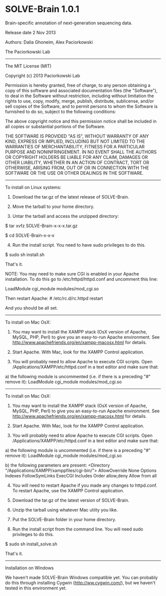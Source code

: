 SOLVE-Brain 1.0.1
===========

Brain-specific annotation of next-generation sequencing data. 

Release date 2 Nov 2013

Authors: Dalia Ghoneim, Alex Paciorkowski

The Paciorkowski Lab

*****
The MIT License (MIT)

Copyright (c) 2013 Paciorkowski Lab

Permission is hereby granted, free of charge, to any person obtaining a copy of
this software and associated documentation files (the "Software"), to deal in
the Software without restriction, including without limitation the rights to
use, copy, modify, merge, publish, distribute, sublicense, and/or sell copies of
the Software, and to permit persons to whom the Software is furnished to do so,
subject to the following conditions:

The above copyright notice and this permission notice shall be included in all
copies or substantial portions of the Software.

THE SOFTWARE IS PROVIDED "AS IS", WITHOUT WARRANTY OF ANY KIND, EXPRESS OR
IMPLIED, INCLUDING BUT NOT LIMITED TO THE WARRANTIES OF MERCHANTABILITY, FITNESS
FOR A PARTICULAR PURPOSE AND NONINFRINGEMENT. IN NO EVENT SHALL THE AUTHORS OR
COPYRIGHT HOLDERS BE LIABLE FOR ANY CLAIM, DAMAGES OR OTHER LIABILITY, WHETHER
IN AN ACTION OF CONTRACT, TORT OR OTHERWISE, ARISING FROM, OUT OF OR IN
CONNECTION WITH THE SOFTWARE OR THE USE OR OTHER DEALINGS IN THE SOFTWARE.
*****
To install on Linux systems:

1) Download the tar.gz of the latest release of SOLVE-Brain.

2) Move the tarball to your home directory.

3) Untar the tarball and access the unzipped directory:

$ tar xvfz SOLVE-Brain-x-x-x.tar.gz

$ cd SOLVE-Brain-x-x-x

4) Run the install script. You need to have sudo privileges to do this.

$ sudo sh install.sh

That's it.

NOTE: You may need to make sure CGI is enabled in your Apache installation. To do this go to /etc/httpd/httpd.conf and uncomment this line:

LoadModule cgi_module modules/mod_cgi.so

Then restart Apache: # /etc/rc.d/rc.httpd restart

And you should be all set. 

*****
To install on Mac OsX:

1) You may want to install the XAMPP stack (OsX version of Apache, MySQL, PHP, Perl) to give you an easy-to-run Apache environment. See http://www.apachefriends.org/en/xampp-macosx.html for details.

2) Start Apache. With Mac, look for the XAMPP Control application.

3) You will probably need to allow Apache to execute CGI scripts. Open /Applications/XAMPP/etc/httpd.conf in a text editor and make sure that:

  a) the following module is uncommented (i.e. if there is a preceding "#" remove it):
  LoadModule cgi_module modules/mod_cgi.so
*****
To install on Mac OsX:

1) You may want to install the XAMPP stack (OsX version of Apache, MySQL, PHP, Perl) to give you an easy-to-run Apache environment. See http://www.apachefriends.org/en/xampp-macosx.html for details.

2) Start Apache. With Mac, look for the XAMPP Control application.

3) You will probably need to allow Apache to execute CGI scripts. Open /Applications/XAMPP/etc/httpd.conf in a text editor and make sure that:

  a) the following module is uncommented (i.e. if there is a preceding "#" remove it):
  LoadModule cgi_module modules/mod_cgi.so

  b) the following parameters are present:
  <Directory "/Applications/XAMPP/xamppfiles/cgi-bin/">
     AllowOverride None
     Options Indexes FollowSymLinks ExecCGI Includes
     Order allow,deny
     Allow from all
  </Directory>

4) You will need to restart Apache if you made any changes to httpd.conf. To restart Apache, use the XAMPP Control application.

5) Download the tar.gz of the latest version of SOLVE-Brain.

6) Unzip the tarball using whatever Mac utiity you like.

7) Put the SOLVE-Brain folder in your home directory.

8) Run the install script from the command line. You will need sudo privileges to do this.

$ sudo sh install_solve.sh

That's it.

*****
Installation on Windows

We haven't made SOLVE-Brain Windows compatible yet. You can probably do this through installing Cygwin (http://ww.cygwin.com/), but we haven't tested in this environment yet.
